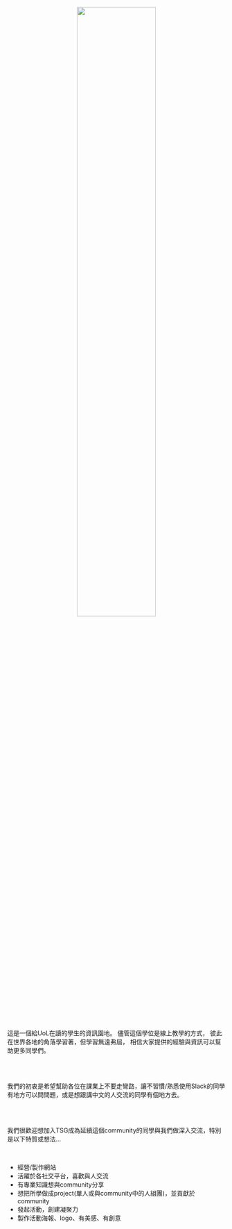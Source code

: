 <p style="text-align: center">
<img src="https://user-images.githubusercontent.com/14081948/160769916-cd80de8f-e3df-4b6c-a1ea-b00e866e0190.png" width="60%" style="display:block;margin-left:auto;margin-right:auto;" />
</p>

<p class="about-us">
這是一個給UoL在讀的學生的資訊園地。
儘管這個學位是線上教學的方式，
彼此在世界各地的角落學習著，但學習無遠弗屆，
相信大家提供的經驗與資訊可以幫助更多同學們。

<br><br>

我們的初衷是希望幫助各位在課業上不要走彎路，讓不習慣/熟悉使用Slack的同學有地方可以問問題，或是想跟講中文的人交流的同學有個地方去。

<br><br>

我們很歡迎想加入TSG成為延續這個community的同學與我們做深入交流，特別是以下特質或想法...</p>
<br>

<ul class="about-us">
    <li>經營/製作網站</li>
    <li>活躍於各社交平台，喜歡與人交流</li>
    <li>有專業知識想與community分享</li>
    <li>想把所學做成project(單人或與community中的人組團)，並貢獻於community</li>
    <li>發起活動，創建凝聚力</li>
    <li>製作活動海報、logo、有美感、有創意</li>
</ul>
